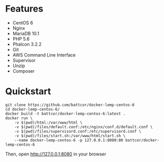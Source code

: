 # Features

- CentOS 6
- Nginx
- MariaDB 10.1
- PHP 5.6
- Phalcon 3.2.2
- Git
- AWS Command Line Interface
- Supervisor
- Unzip
- Composer

# Quickstart

```
git clone https://github.com/battcor/docker-lemp-centos-6
cd docker-lemp-centos-6/
docker build -t battcor/docker-lemp-centos-6:latest .
docker run \
    -v $(pwd)/html:/var/www/html \
    -v $(pwd)/files/default.conf:/etc/nginx/conf.d/default.conf \
    -v $(pwd)/files/supervisord.conf:/etc/supervisord.conf \
    -v $(pwd)/files/start.sh:/var/www/html/start.sh \
    --name docker-lemp-centos-6 -p 127.0.0.1:8080:80 battcor/docker-lemp-centos-6
```

Then, open http://127.0.0.1:8080 in your browser


